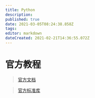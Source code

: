```yaml
---
title: Python
description: 
published: true
date: 2021-03-05T08:24:38.858Z
tags: 
editor: markdown
dateCreated: 2021-02-21T14:36:55.072Z
---
```


# 官方教程

> [官方文档](https://docs.python.org/zh-cn/3/)


> [官方标准库](https://docs.python.org/zh-cn/3/library/index.html)


